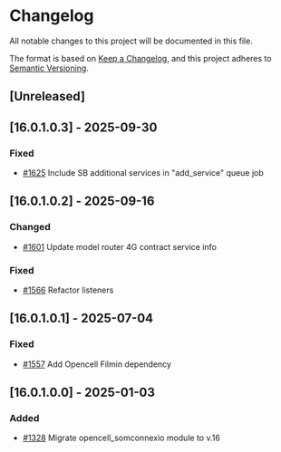 # Changelog
All notable changes to this project will be documented in this file.

The format is based on [Keep a Changelog](https://keepachangelog.com/en/1.0.0/),
and this project adheres to [Semantic Versioning](https://semver.org/spec/v2.0.0.html).

## [Unreleased]
## [16.0.1.0.3] - 2025-09-30
### Fixed
- [#1625](https://git.coopdevs.org/coopdevs/som-connexio/odoo-somconnexio/-/merge_requests/1625) Include SB additional services in "add_service" queue job

## [16.0.1.0.2] - 2025-09-16
### Changed
- [#1601](https://git.coopdevs.org/coopdevs/som-connexio/odoo-somconnexio/-/merge_requests/1601) Update model router 4G contract service info
### Fixed
- [#1566](https://git.coopdevs.org/coopdevs/som-connexio/odoo-somconnexio/-/merge_requests/1566) Refactor listeners

## [16.0.1.0.1] - 2025-07-04
### Fixed
- [#1557](https://git.coopdevs.org/coopdevs/som-connexio/odoo-somconnexio/-/merge_requests/1557) Add Opencell Filmin dependency

## [16.0.1.0.0] - 2025-01-03
### Added
- [#1328](https://git.coopdevs.org/coopdevs/som-connexio/odoo-somconnexio/-/merge_requests/1328) Migrate opencell_somconnexio module to v.16
